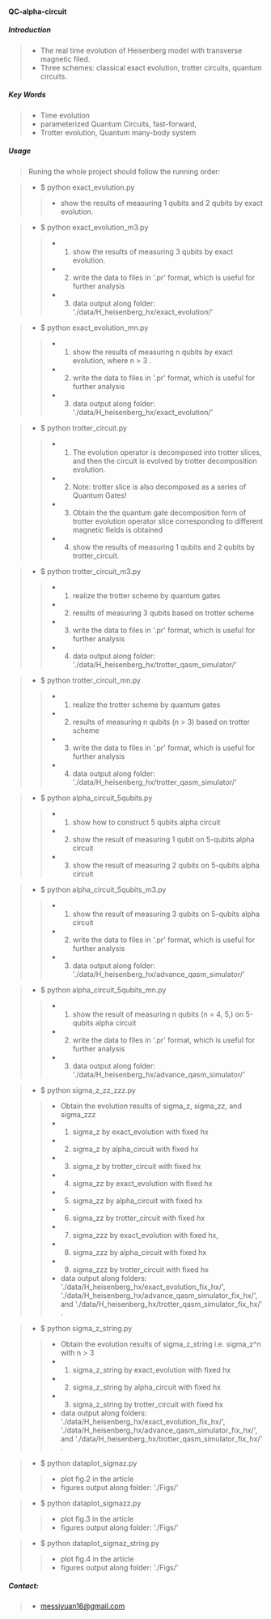 #### QC-alpha-circuit

##### Introduction
> * The real time evolution of Heisenberg model with transverse magnetic filed.
> * Three schemes: classical exact evolution, trotter circuits, quantum circuits. 

##### Key Words
> * Time evolution
> * parameterized Quantum Circuits, fast-forward,   
> * Trotter evolution, Quantum many-body system 

##### Usage

> Runing the whole project should follow the running order:

> * $ python exact_evolution.py 
>> * show the results of measuring 1 qubits and 2 qubits by exact evolution. 

> * $ python exact_evolution_m3.py
>> * 1) show the results of measuring 3 qubits by exact evolution.
>> * 2) write the data to files in '.pr' format, which is useful for further analysis
>> * 3) data output along folder: './data/H_heisenberg_hx/exact_evolution/'

> * $ python exact_evolution_mn.py
>> * 1) show the results of measuring n qubits by exact evolution, where n > 3 .
>> * 2) write the data to files in '.pr' format, which is useful for further analysis
>> * 3) data output along folder: './data/H_heisenberg_hx/exact_evolution/'

> * $ python trotter_circuit.py
>> * 1) The evolution operator is decomposed into trotter slices, 
and then the circuit is evolved by trotter decomposition evolution.
>> * 2) Note: trotter slice is also decomposed as a series of Quantum Gates!
>> * 3) Obtain the the quantum gate decomposition form of  trotter 
evolution operator slice corresponding to different magnetic fields is obtained
>> * 4) show the results of measuring 1 qubits and 2 qubits by trotter_circuit.

> * $ python trotter_circuit_m3.py
>> * 1) realize the trotter scheme by quantum gates
>> * 2) results of measuring 3 qubits based on trotter scheme
>> * 3) write the data to files in '.pr' format, which is useful for further analysis
>> * 4) data output along folder: './data/H_heisenberg_hx/trotter_qasm_simulator/'

> * $ python trotter_circuit_mn.py
>> * 1) realize the trotter scheme by quantum gates
>> * 2) results of measuring n qubits (n > 3) based on trotter scheme
>> * 3) write the data to files in '.pr' format, which is useful for further analysis
>> * 4) data output along folder: './data/H_heisenberg_hx/trotter_qasm_simulator/'

> * $ python alpha_circuit_5qubits.py
>> * 1) show how to construct 5 qubits alpha circuit
>> * 2) show the result of measuring 1 qubit on 5-qubits alpha circuit
>> * 3) show the result of measuring 2 qubits on 5-qubits alpha circuit

> * $ python alpha_circuit_5qubits_m3.py
>> * 1) show the result of measuring 3 qubits on 5-qubits alpha circuit
>> * 2) write the data to files in '.pr' format, which is useful for further analysis
>> * 3) data output along folder: './data/H_heisenberg_hx/advance_qasm_simulator/'

> * $ python alpha_circuit_5qubits_mn.py
>> * 1) show the result of measuring n qubits (n = 4, 5,) on 5-qubits alpha circuit
>> * 2) write the data to files in '.pr' format, which is useful for further analysis
>> * 3) data output along folder: './data/H_heisenberg_hx/advance_qasm_simulator/'

> * $ python sigma_z_zz_zzz.py
>> * Obtain the evolution results of sigma_z, sigma_zz, and sigma_zzz
>> * 1) sigma_z by exact_evolution with fixed hx
>> * 2) sigma_z by alpha_circuit with fixed hx
>> * 3) sigma_z by trotter_circuit with fixed hx
>> * 4) sigma_zz by exact_evolution with fixed hx
>> * 5) sigma_zz by alpha_circuit with fixed hx
>> * 6) sigma_zz by trotter_circuit with fixed hx
>> * 7) sigma_zzz by exact_evolution with fixed hx,
>> * 8) sigma_zzz by alpha_circuit with fixed hx
>> * 9) sigma_zzz by trotter_circuit with fixed hx
>> * data output along folders: './data/H_heisenberg_hx/exact_evolution_fix_hx/', 
'./data/H_heisenberg_hx/advance_qasm_simulator_fix_hx/', and 
'./data/H_heisenberg_hx/trotter_qasm_simulator_fix_hx/' .

> * $ python sigma_z_string.py
>> *  Obtain the evolution results of sigma_z_string i.e. sigma_z^n with n > 3
>> * 1) sigma_z_string by exact_evolution with fixed hx
>> * 2) sigma_z_string by alpha_circuit with fixed hx
>> * 3) sigma_z_string by trotter_circuit with fixed hx 
>> * data output along folders: './data/H_heisenberg_hx/exact_evolution_fix_hx/', 
'./data/H_heisenberg_hx/advance_qasm_simulator_fix_hx/', and 
'./data/H_heisenberg_hx/trotter_qasm_simulator_fix_hx/' .

> * $ python dataplot_sigmaz.py
>> * plot fig.2 in the article
>> * figures output along folder: './Figs/'

> * $ python dataplot_sigmazz.py
>> * plot fig.3 in the article
>> * figures output along folder: './Figs/'

> * $ python dataplot_sigmaz_string.py
>> * plot fig.4 in the article
>> * figures output along folder: './Figs/'

##### Contact:
> * messiyuan16@gmail.com
